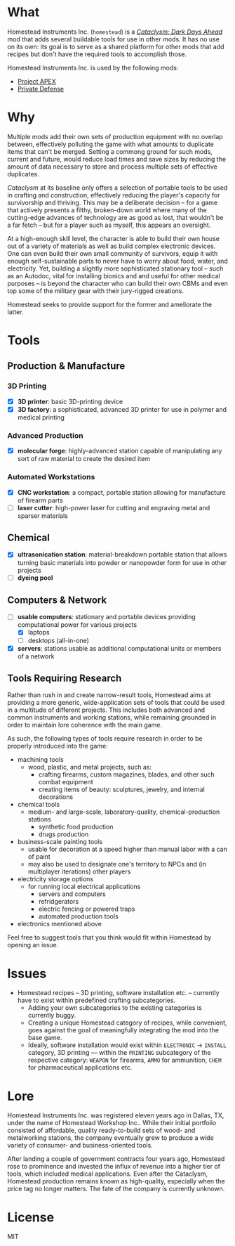 # What

Homestead Instruments Inc. (`homestead`) is a [*Cataclysm: Dark Days Ahead*](http://github.com/cleverRaven/Cataclysm-DDA) mod that adds several buildable tools for use in other mods. It has no use on its own: its goal is to serve as a shared platform for other mods that add recipes but don't have the required tools to accomplish those.

Homestead Instruments Inc. is used by the following mods:

- [Project APEX](https://github.com/FirebrandCoding/ProjectAPEX)
- [Private Defense](https://github.com/FirebrandCoding/PrivateDefense)

# Why

Multiple mods add their own sets of production equipment with no overlap between, effectively polluting the game with what amounts to duplicate items that can't be merged. Setting a commong ground for such mods, current and future, would reduce load times and save sizes by reducing the amount of data necessary to store and process multiple sets of effective duplicates.

*Cataclysm* at its baseline only offers a selection of portable tools to be used in crafting and construction, effectively reducing the player's capacity for survivorship and thriving. This may be a deliberate decision – for a game that actively presents a filthy, broken-down world where many of the cutting-edge advances of technology are as good as lost, that wouldn't be a far fetch – but for a player such as myself, this appears an oversight.

At a high-enough skill level, the character is able to build their own house out of a variety of materials as well as build complex electronic devices. One can even build their own small community of survivors, equip it with enough self-sustainable parts to never have to worry about food, water, and electricity. Yet, building a slightly more sophisticated stationary tool – such as an Autodoc, vital for installing bionics and and useful for other medical purposes – is beyond the character who can build their own CBMs and even top some of the military gear with their jury-rigged creations.

Homestead seeks to provide support for the former and ameliorate the latter.

# Tools

## Production & Manufacture

### 3D Printing

- [x] **3D printer**: basic 3D-printing device
- [x] **3D factory**: a sophisticated, advanced 3D printer for use in polymer and medical printing

### Advanced Production

- [x] **molecular forge**: highly-advanced station capable of manipulating any sort of raw material to create the desired item

### Automated Workstations

- [x] **CNC workstation**: a compact, portable station allowing for manufacture of firearm parts
- [ ] **laser cutter**: high-power laser for cutting and engraving metal and sparser materials

## Chemical

- [x] **ultrasonication station**: material-breakdown portable station that allows turning basic materials into powder or nanopowder form for use in other projects
- [ ] **dyeing pool**

## Computers & Network

- [ ] **usable computers**: stationary and portable devices providing computational power for various projects
  - [x] laptops
  - [ ] desktops (all-in-one)
- [x] **servers**: stations usable as additional computational units or members of a network

## Tools Requiring Research

Rather than rush in and create narrow-result tools, Homestead aims at providing a more generic, wide-application sets of tools that could be used in a multitude of different projects. This includes both advanced and common instruments and working stations, while remaining grounded in order to maintain lore coherence with the main game.

As such, the following types of tools require research in order to be properly introduced into the game:

- machining tools
  - wood, plastic, and metal projects, such as:
    - crafting firearms, custom magazines, blades, and other such combat equipment
    - creating items of beauty: sculptures, jewelry, and internal decorations
- chemical tools
  - medium- and large-scale, laboratory-quality, chemical-production stations
    - synthetic food production
    - drugs production
- business-scale painting tools
  - usable for decoration at a speed higher than manual labor with a can of paint
  - may also be used to designate one's territory to NPCs and (in multiplayer iterations) other players
- electricity storage options
  - for running local electrical applications
    - servers and computers
    - refridgerators
    - electric fencing or powered traps
    - automated production tools
- electronics mentioned above

Feel free to suggest tools that you think would fit within Homestead by opening an issue.

# Issues

- Homestead recipes – 3D printing, software installation etc. – currently have to exist within predefined crafting subcategories.
  - Adding your own subcategories to the existing categories is currently buggy.
  - Creating a unique Homestead category of recipes, while convenient, goes against the goal of meaningfully integrating the mod into the base game.
  - Ideally, software installation would exist within `ELECTRONIC` → `INSTALL` category, 3D printing — within the `PRINTING` subcategory of the respective category: `WEAPON` for firearms, `AMMO` for ammunition, `CHEM` for pharmaceutical applications etc.

# Lore

Homestead Instruments Inc. was registered eleven years ago in Dallas, TX, under the name of Homestead Workshop Inc.. While their initial portfolio consisted of affordable, quality ready-to-build sets of wood- and metalworking stations, the company eventually grew to produce a wide variety of consumer- and business-oriented tools.

After landing a couple of government contracts four years ago, Homestead rose to prominence and invested the influx of revenue into a higher tier of tools, which included medical applications. Even after the Cataclysm, Homestead production remains known as high-quality, especially when the price tag no longer matters. The fate of the company is currently unknown.

# License

MIT
